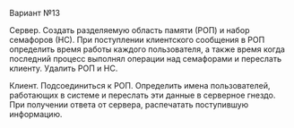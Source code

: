 Вариант №13

Сервер.
Создать разделяемую область памяти (РОП) и набор семафоров (НС).
При поступлении клиентского сообщения в РОП определить время
работы каждого пользователя, а также время когда последний процесс
выполнял операции над семафорами и переслать клиенту. Удалить РОП и НС.

Клиент.
Подсоединиться к РОП. Определить имена пользователей, работающих в
системе и переслать эти данные в серверное гнездо. При получении
ответа от сервера, распечатать поступившую информацию.



